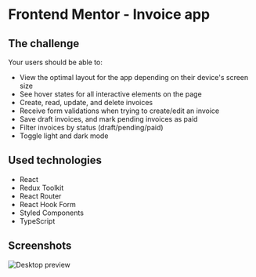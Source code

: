 # Frontend Mentor - Invoice app

## The challenge

Your users should be able to:

- View the optimal layout for the app depending on their device's screen size
- See hover states for all interactive elements on the page
- Create, read, update, and delete invoices
- Receive form validations when trying to create/edit an invoice
- Save draft invoices, and mark pending invoices as paid
- Filter invoices by status (draft/pending/paid)
- Toggle light and dark mode

## Used technologies

- React
- Redux Toolkit
- React Router
- React Hook Form
- Styled Components
- TypeScript

## Screenshots

![Desktop preview](./preview.jpg)
